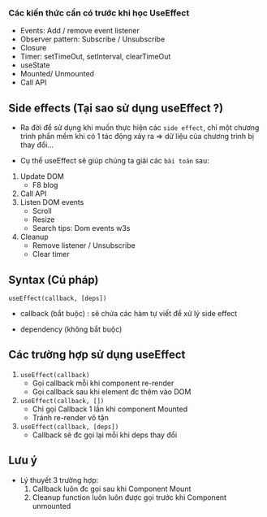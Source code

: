 ### Các kiến thức cần có trước khi học UseEffect

- Events: Add / remove event listener
- Observer pattern: Subscribe / Unsubscribe
- Closure
- Timer: setTimeOut, setInterval, clearTimeOut
- useState
- Mounted/ Unmounted
- Call API

## Side effects (Tại sao sử dụng useEffect ?)

- Ra đời để sử dụng khi muốn thực hiện các `side effect`, chỉ một chương trình phần mềm khi có 1 tác động xảy ra => dữ liệu của chương trình bị thay đổi...

- Cụ thể useEffect sẽ giúp chúng ta giải các `bài toán` sau:

1. Update DOM
   - F8 blog
2. Call API
3. Listen DOM events
   - Scroll
   - Resize
   * Search tips: Dom events w3s
4. Cleanup
   - Remove listener / Unsubscribe
   - Clear timer

## Syntax (Cú pháp)

`useEffect(callback, [deps])`

- callback (bắt buộc) : sẽ chứa các hàm tự viết để xử lý side effect

- dependency (không bắt buộc)

## Các trường hợp sử dụng useEffect

1. `useEffect(callback)`
   - Gọi callback mỗi khi component re-render
   - Gọi callback sau khi element đc thêm vào DOM
2. `useEffect(callback, [])`
   - Chỉ gọi Callback 1 lần khi component Mounted
   - Tránh re-render vô tận
3. `useEffect(callback, [deps])`
   - Callback sẽ đc gọi lại mỗi khi deps thay đổi

## Lưu ý

- Lý thuyết 3 trường hợp:
  1. Callback luôn đc gọi sau khi Component Mount
  2. Cleanup function luôn luôn được gọi trước khi Component unmounted
